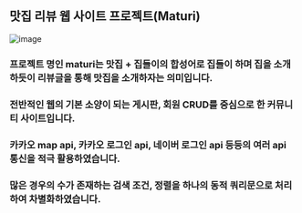## 맛집 리뷰 웹 사이트 프로젝트(Maturi)
![image](https://user-images.githubusercontent.com/86419261/216599893-a73abc50-d7b6-48a4-9709-e77bc77bfaa5.png) 
### 프로젝트 명인 maturi는 맛집 + 집들이의 합성어로 집들이 하며 집을 소개하듯이 리뷰글을 통해 맛집을 소개하자는 의미입니다.
### 전반적인 웹의 기본 소양이 되는 게시판, 회원 CRUD를 중심으로 한 커뮤니티 사이트입니다.
### 카카오 map api, 카카오 로그인 api, 네이버 로그인 api 등등의 여러 api 통신을 적극 활용하였습니다.
### 많은 경우의 수가 존재하는 검색 조건, 정렬을 하나의 동적 쿼리문으로 처리하여 차별화하였습니다.

